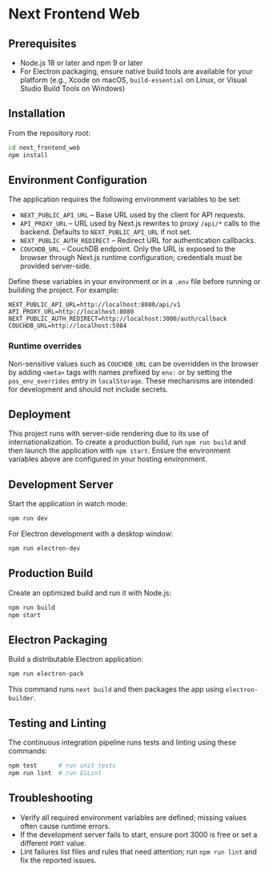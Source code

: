 # Next Frontend Web

## Prerequisites

- Node.js 18 or later and npm 9 or later
- For Electron packaging, ensure native build tools are available for your platform (e.g., Xcode on macOS, `build-essential` on Linux, or Visual Studio Build Tools on Windows)

## Installation

From the repository root:

```bash
cd next_frontend_web
npm install
```

## Environment Configuration

The application requires the following environment variables to be set:

- `NEXT_PUBLIC_API_URL` – Base URL used by the client for API requests.
- `API_PROXY_URL` – URL used by Next.js rewrites to proxy `/api/*` calls to the backend. Defaults to `NEXT_PUBLIC_API_URL` if not set.
- `NEXT_PUBLIC_AUTH_REDIRECT` – Redirect URL for authentication callbacks.
- `COUCHDB_URL` – CouchDB endpoint. Only the URL is exposed to the browser through Next.js runtime configuration; credentials must be provided server-side.

Define these variables in your environment or in a `.env` file before running or building the project. For example:

```env
NEXT_PUBLIC_API_URL=http://localhost:8080/api/v1
API_PROXY_URL=http://localhost:8080
NEXT_PUBLIC_AUTH_REDIRECT=http://localhost:3000/auth/callback
COUCHDB_URL=http://localhost:5984
```

### Runtime overrides

Non-sensitive values such as `COUCHDB_URL` can be overridden in the browser by adding `<meta>` tags with names prefixed by `env:` or by setting the `pos_env_overrides` entry in `localStorage`. These mechanisms are intended for development and should not include secrets.

## Deployment

This project runs with server-side rendering due to its use of internationalization. To create a production build, run `npm run build` and then launch the application with `npm start`. Ensure the environment variables above are configured in your hosting environment.

## Development Server

Start the application in watch mode:

```bash
npm run dev
```

For Electron development with a desktop window:

```bash
npm run electron-dev
```

## Production Build

Create an optimized build and run it with Node.js:

```bash
npm run build
npm start
```

## Electron Packaging

Build a distributable Electron application:

```bash
npm run electron-pack
```

This command runs `next build` and then packages the app using `electron-builder`.

## Testing and Linting

The continuous integration pipeline runs tests and linting using these commands:

```bash
npm test      # run unit tests
npm run lint  # run ESLint
```

## Troubleshooting

- Verify all required environment variables are defined; missing values often cause runtime errors.
- If the development server fails to start, ensure port 3000 is free or set a different `PORT` value.
- Lint failures list files and rules that need attention; run `npm run lint` and fix the reported issues.
